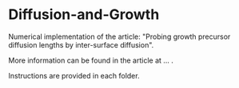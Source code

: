 # Diffusion-and-Growth

Numerical implementation of the article: "Probing growth precursor diffusion lengths by inter-surface diffusion".

More information can be found in the article at ... .

Instructions are provided in each folder.
